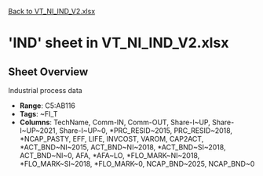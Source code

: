 [Back to VT_NI_IND_V2.xlsx](README.md)

# 'IND' sheet in VT_NI_IND_V2.xlsx

## Sheet Overview

Industrial process data

- **Range**: C5:AB116
- **Tags**: ~FI_T
- **Columns**: TechName, Comm-IN, Comm-OUT, Share-I~UP, Share-I~UP~2021, Share-I~UP~0, *PRC_RESID~2015, PRC_RESID~2018, *NCAP_PASTY, EFF, LIFE, INVCOST, VAROM, CAP2ACT, *ACT_BND~NI~2015, ACT_BND~NI~2018, *ACT_BND~SI~2018, ACT_BND~NI~0, AFA, *AFA~LO, *FLO_MARK~NI~2018, *FLO_MARK~SI~2018, *FLO_MARK~0, NCAP_BND~2025, NCAP_BND~0

